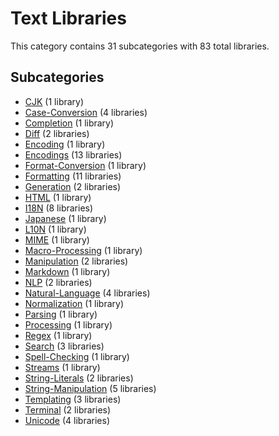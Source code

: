 # Text Libraries

This category contains 31 subcategories with 83 total libraries.

## Subcategories

- [CJK](CJK.md) (1 library)
- [Case-Conversion](Case-Conversion.md) (4 libraries)
- [Completion](Completion.md) (1 library)
- [Diff](Diff.md) (2 libraries)
- [Encoding](Encoding.md) (1 library)
- [Encodings](Encodings.md) (13 libraries)
- [Format-Conversion](Format-Conversion.md) (1 library)
- [Formatting](Formatting.md) (11 libraries)
- [Generation](Generation.md) (2 libraries)
- [HTML](HTML.md) (1 library)
- [I18N](I18N.md) (8 libraries)
- [Japanese](Japanese.md) (1 library)
- [L10N](L10N.md) (1 library)
- [MIME](MIME.md) (1 library)
- [Macro-Processing](Macro-Processing.md) (1 library)
- [Manipulation](Manipulation.md) (2 libraries)
- [Markdown](Markdown.md) (1 library)
- [NLP](NLP.md) (2 libraries)
- [Natural-Language](Natural-Language.md) (4 libraries)
- [Normalization](Normalization.md) (1 library)
- [Parsing](Parsing.md) (1 library)
- [Processing](Processing.md) (1 library)
- [Regex](Regex.md) (1 library)
- [Search](Search.md) (3 libraries)
- [Spell-Checking](Spell-Checking.md) (1 library)
- [Streams](Streams.md) (1 library)
- [String-Literals](String-Literals.md) (2 libraries)
- [String-Manipulation](String-Manipulation.md) (5 libraries)
- [Templating](Templating.md) (3 libraries)
- [Terminal](Terminal.md) (2 libraries)
- [Unicode](Unicode.md) (4 libraries)
